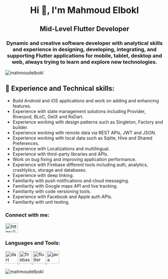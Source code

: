 <h1 align="center">Hi 👋, I'm Mahmoud Elbokl</h1>
<h2 align="center">Mid-Level Flutter Developer</h2>
<h3 align="center">Dynamic and creative software developer with analytical skills and experience in designing, developing, integrating, and supporting Flutter applications for mobile, tablet, desktop and web, always trying to learn and explore new technologies.</h3>

<p align="left"> <img src="https://komarev.com/ghpvc/?username=mahmoudelbokl" alt="mahmoudelbokl" /> </p>

## 🚀 Experience and Technical skills:
- Build Android and iOS applications and work on adding and enhancing features.
- Experience with state management solutions including Provider, Riverpod, BLoC, GetX and RxDart.
- Experience working with design patterns such as Singleton, Factory and builder.
- Experience working with remote data via REST APIs, JWT and JSON.
- Experience working with local data such as Sqlite, Hive and Shared Preferences.
- Experience with Localizations and multilingual.
- Experience with third-party libraries and APIs.
- Work on bug fixing and improving application performance.
- Experience with Firebase different tools including auth, analytics, crashlytics, storage and databases.
- Experience with deep linking.
- Familiarity with push notifications and cloud messaging.
- Familiarity with Google maps API and live tracking.
- Familiarity with code versioning tools.
- Experience with Facebook and Apple auth APIs.
- Familiarity with unit testing.


<p align="left">
<h3 align="left">Connect with me:</h3>
<a href="https://linkedin.com/in/https://www.linkedin.com/in/mahmoudelbokl/" target="blank"><img align="center" src="https://cdn.jsdelivr.net/npm/simple-icons@3.0.1/icons/linkedin.svg" alt="https://www.linkedin.com/in/mahmoudelbokl/" height="30" width="40" /></a>
</p>

<h3 align="left">Languages and Tools:</h3>
<p align="left"> <a href="https://dart.dev" target="_blank"> <img src="https://www.vectorlogo.zone/logos/dartlang/dartlang-icon.svg" alt="dart" width="40" height="40"/> </a> <a href="https://firebase.google.com/" target="_blank"> <img src="https://www.vectorlogo.zone/logos/firebase/firebase-icon.svg" alt="firebase" width="40" height="40"/> </a> <a href="https://flutter.dev" target="_blank"> <img src="https://www.vectorlogo.zone/logos/flutterio/flutterio-icon.svg" alt="flutter" width="40" height="40"/> </a> <a href="https://www.java.com" target="_blank">   <img src="https://www.vectorlogo.zone/logos/java/java-vertical.svg" alt="java" width="40" height="40"/> </a> </p>

<p><img align="left" src="https://github-readme-stats.vercel.app/api/top-langs/?username=mahmoudelbokl&layout=compact" alt="mahmoudelbokl" /></p>

